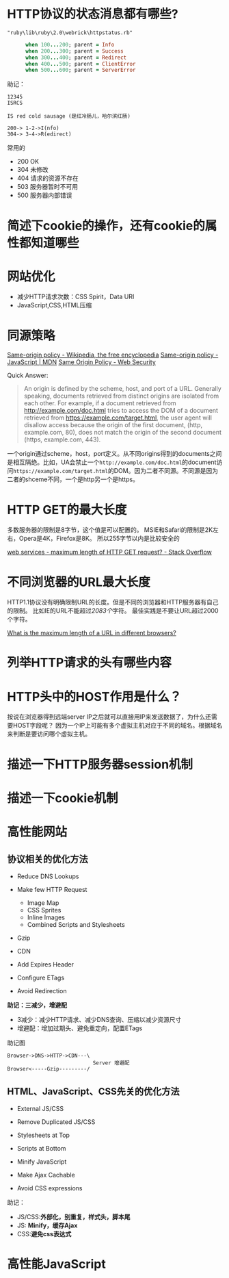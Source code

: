 HTTP协议的状态消息都有哪些?
===========================

`"ruby\lib\ruby\2.0\webrick\httpstatus.rb"`

```ruby
      when 100...200; parent = Info
      when 200...300; parent = Success
      when 300...400; parent = Redirect
      when 400...500; parent = ClientError
      when 500...600; parent = ServerError
```

助记：
```
12345
ISRCS

IS red cold sausage (是红冷肠儿，哈尔滨红肠)

200-> 1-2->I(nfo)
304-> 3-4->R(edirect)
```

常用的
- 200 OK
- 304 未修改
- 404 请求的资源不存在   
- 503 服务器暂时不可用   
- 500 服务器内部错误  

简述下cookie的操作，还有cookie的属性都知道哪些
==============================================

网站优化
========

- 减少HTTP请求次数：CSS Spirit，Data URI
- JavaScript,CSS,HTML压缩

同源策略
========
[Same-origin policy - Wikipedia, the free encyclopedia](http://en.wikipedia.org/wiki/Same-origin_policy)
[Same-origin policy - JavaScript | MDN](https://developer.mozilla.org/en-US/docs/Web/JavaScript/Same_origin_policy_for_JavaScript)
[Same Origin Policy - Web Security](http://www.w3.org/Security/wiki/Same_Origin_Policy)

Quick Answer:
> An origin is defined by the scheme, host, and port of a URL. Generally speaking, documents retrieved from distinct origins are isolated from each other. For example, if a document retrieved from http://example.com/doc.html tries to access the DOM of a document retrieved from https://example.com/target.html, the user agent will disallow access because the origin of the first document, (http, example.com, 80), does not match the origin of the second document (https, example.com, 443).

一个origin通过scheme，host，port定义。从不同origins得到的documents之间是相互隔绝。比如，UA会禁止一个`http://example.com/doc.html`的document访问`https://example.com/target.html`的DOM。因为二者不同源。不同源是因为二者的shceme不同，一个是http另一个是https。

HTTP GET的最大长度
==================

多数服务器的限制是8字节，这个值是可以配置的。
MSIE和Safari的限制是2K左右，Opera是4K，Firefox是8K。
所以255字节以内是比较安全的

[web services - maximum length of HTTP GET request? - Stack Overflow](http://stackoverflow.com/questions/2659952/maximum-length-of-http-get-request)

不同浏览器的URL最大长度
=======================

HTTP1.1协议没有明确限制URL的长度。但是不同的浏览器和HTTP服务器有自己的限制。
比如IE的URL不能超过*2083个*字符。
最佳实践是不要让URL超过2000个字符。

[What is the maximum length of a URL in different browsers?](http://stackoverflow.com/questions/417142/what-is-the-maximum-length-of-a-url-in-different-browsers/417180#417180)


列举HTTP请求的头有哪些内容
==========================

HTTP头中的HOST作用是什么？
=========================
按说在浏览器得到远端server IP之后就可以直接用IP来发送数据了，为什么还需要HOST字段呢？
因为一个IP上可能有多个虚拟主机对应于不同的域名。根据域名来判断是要访问哪个虚拟主机。

描述一下HTTP服务器session机制
=============================

描述一下cookie机制
==================

高性能网站
==========

协议相关的优化方法
------------------

- Reduce DNS Lookups
- Make few HTTP Request
  - Image Map
  - CSS Sprites
  - Inline Images
  - Combined Scripts and Stylesheets
- Gzip
- CDN

- Add Expires Header
- Configure ETags
- Avoid Redirection


**助记：三减少，增避配**

- 3减少：减少HTTP请求、减少DNS查询、压缩以减少资源尺寸 
- 增避配：增加过期头、避免重定向，配置ETags

助记图
```
Browser->DNS->HTTP->CDN---\
                            Server 增避配
Browser<-----Gzip---------/
```


HTML、JavaScript、CSS先关的优化方法
-----------------------------------
- External JS/CSS
- Remove Duplicated JS/CSS
- Stylesheets at Top
- Scripts at Bottom

- Minify JavaScript
- Make Ajax Cachable

- Avoid CSS expressions

助记：

- JS/CSS:**外部化，别重复，样式头，脚本尾**
- JS: **Minify，缓存Ajax**
- CSS:**避免css表达式**


高性能JavaScript
================

